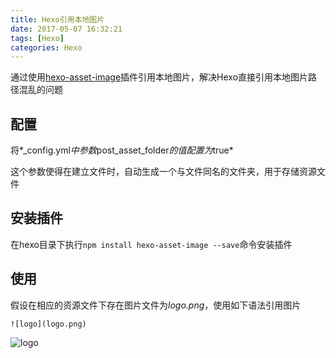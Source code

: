 ```yaml
---
title: Hexo引用本地图片
date: 2017-05-07 16:32:21
tags: [Hexo]
categories: Hexo
---
```


通过使用[hexo-asset-image](https://github.com/CodeFalling/hexo-asset-image)插件引用本地图片，解决Hexo直接引用本地图片路径混乱的问题
<!--more-->



## 配置

将*_config.yml*中参数*post_asset_folder*的值配置为*true*

这个参数使得在建立文件时，自动生成一个与文件同名的文件夹，用于存储资源文件

## 安装插件

在hexo目录下执行`npm install hexo-asset-image --save`命令安装插件

## 使用

假设在相应的资源文件下存在图片文件为*logo.png*，使用如下语法引用图片

`![logo](logo.png)`

![logo](logo.png)


